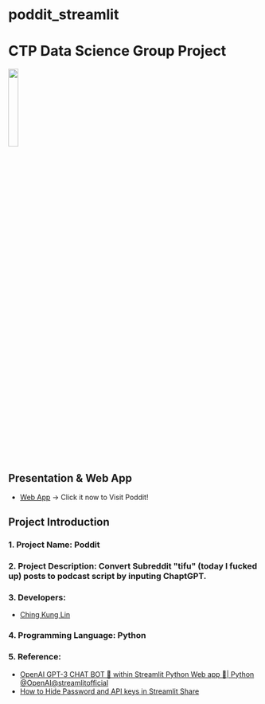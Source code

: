 # poddit_streamlit
# CTP Data Science Group Project
<p align="left">
<img src="https://media-exp1.licdn.com/dms/image/C4E0BAQE2heJzO0qrMA/company-logo_200_200/0/1657824337700?e=2147483647&v=beta&t=lOco_8ge4JOQea6C5JBXpuieNKbVoi6q-WLzIo7aTJY" width=20%>
</p>

## Presentation & Web App 
 - [Web App](https://sheisol310-poddit-streamlit-app-qihp7g.streamlit.app/) -> Click it now to Visit Poddit!

## Project Introduction 
### 1. Project Name: Poddit 
### 2. Project Description: Convert Subreddit "tifu" (today I fucked up) posts to podcast script by inputing ChaptGPT. 
### 3. Developers:    
- [Ching Kung Lin](https://www.linkedin.com/in/chingkung310/)       

### 4. Programming Language: Python

### 5. Reference:
 - [OpenAI GPT-3 CHAT BOT 🤖 within Streamlit Python Web app 🚀| Python @OpenAI​ @streamlitofficial](https://www.youtube.com/watch?v=BHwVRI9N8B0)
 - [How to Hide Password and API keys in Streamlit Share](https://www.youtube.com/watch?v=oWxAZoyyzCc)


